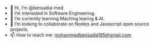 - 👋 Hi, I’m @bensadia-med
- 👀 I’m interested in Software Engineering.
- 🌱 I’m currently learning Maching learing & AI.
- 💞️ I’m looking to collaborate on Nodejs and Javascript open source projects.
- 📫 How to reach me: mohammedbensadia195@gmail.com

<!---
bensadia-med/bensadia-med is a ✨ special ✨ repository because its `README.md` (this file) appears on your GitHub profile.
You can click the Preview link to take a look at your changes.
--->
